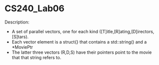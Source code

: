 CS240_Lab06
===========

Description:

- A set of parallel vectors, one for each kind ([T]itle,[R]ating,[D]irectors,[S]tars).
- Each vector element is a struct{} that contains a std::string() and a *MoviePtr
- The latter three vectors (R,D,S) have their pointers point to the movie that that string refers to.
